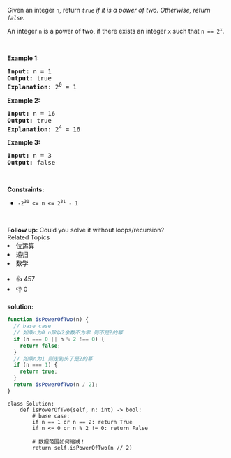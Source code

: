<p>Given an integer <code>n</code>, return <em><code>true</code> if it is a power of two. Otherwise, return <code>false</code></em>.</p>

<p>An integer <code>n</code> is a power of two, if there exists an integer <code>x</code> such that <code>n == 2<sup>x</sup></code>.</p>

<p>&nbsp;</p>
<p><strong>Example 1:</strong></p>

<pre>
<strong>Input:</strong> n = 1
<strong>Output:</strong> true
<strong>Explanation: </strong>2<sup>0</sup> = 1
</pre>

<p><strong>Example 2:</strong></p>

<pre>
<strong>Input:</strong> n = 16
<strong>Output:</strong> true
<strong>Explanation: </strong>2<sup>4</sup> = 16
</pre>

<p><strong>Example 3:</strong></p>

<pre>
<strong>Input:</strong> n = 3
<strong>Output:</strong> false
</pre>

<p>&nbsp;</p>
<p><strong>Constraints:</strong></p>

<ul>
	<li><code>-2<sup>31</sup> &lt;= n &lt;= 2<sup>31</sup> - 1</code></li>
</ul>

<p>&nbsp;</p>
<strong>Follow up:</strong> Could you solve it without loops/recursion?<div><div>Related Topics</div><div><li>位运算</li><li>递归</li><li>数学</li></div></div><br><div><li>👍 457</li><li>👎 0</li></div> 
<br>
<strong> solution: </strong>

```javascript
function isPowerOfTwo(n) {
  // base case
  // 如果n为0 n除以2余数不为零 则不是2的幂
  if (n === 0 || n % 2 !== 0) {
    return false;
  }
  // 如果n为1 则走到头了是2的幂
  if (n === 1) {
    return true;
  }
  return isPowerOfTwo(n / 2);
}
```

```python3
class Solution:
    def isPowerOfTwo(self, n: int) -> bool:
        # base case:
        if n == 1 or n == 2: return True
        if n <= 0 or n % 2 != 0: return False

        # 数据范围如何缩减！
        return self.isPowerOfTwo(n // 2)


```
